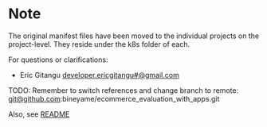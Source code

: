 # Note

The original manifest files have been moved to the individual projects on the project-level. They reside under the k8s folder of each.

For questions or clarifications:

- Eric Gitangu <developer.ericgitangu#@gmail.com>

TODO: Remember to switch references and change branch to remote: git@github.com:bineyame/ecommerce_evaluation_with_apps.git

Also, see [README](https://github.com/ericgitangu/microservices#README.md)